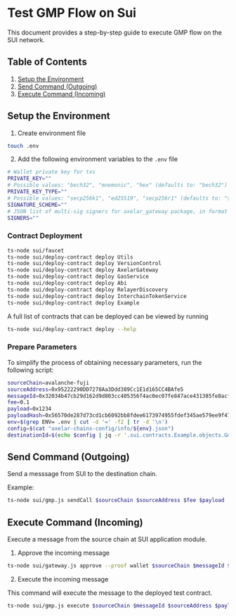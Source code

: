 # Test GMP Flow on Sui

This document provides a step-by-step guide to execute GMP flow on the SUI network.

## Table of Contents

1. [Setup the Environment](#setup-the-environment)
2. [Send Command (Outgoing)](#send-command-outgoing)
3. [Execute Command (Incoming)](#execute-command-incoming)

## Setup the Environment

1. Create environment file
```bash
touch .env
```
2. Add the following environment variables to the `.env` file
```bash
# Wallet private key for txs
PRIVATE_KEY=""
# Possible values: "bech32", "mnemonic", "hex" (defaults to: "bech32")
PRIVATE_KEY_TYPE=""
# Possible values: "secp256k1", "ed25519", "secp256r1" (defaults to: "secp256k1")
SIGNATURE_SCHEME=""
# JSON list of multi-sig signers for axelar_gateway package, in format `{"signers": [{"publicKey": "string","weight": number,"schemeType": "string"}],"threshold": number}`
SIGNERS=""
```

### Contract Deployment

```bash
ts-node sui/faucet
ts-node sui/deploy-contract deploy Utils
ts-node sui/deploy-contract deploy VersionControl
ts-node sui/deploy-contract deploy AxelarGateway
ts-node sui/deploy-contract deploy GasService
ts-node sui/deploy-contract deploy Abi
ts-node sui/deploy-contract deploy RelayerDiscovery
ts-node sui/deploy-contract deploy InterchainTokenService
ts-node sui/deploy-contract deploy Example
```

A full list of contracts that can be deployed can be viewed by running
```bash
ts-node sui/deploy-contract deploy --help
```

### Prepare Parameters

To simplify the process of obtaining necessary parameters, run the following script:

```bash
sourceChain=avalanche-fuji
sourceAddress=0x95222290DD7278Aa3Ddd389Cc1E1d165CC4BAfe5
messageId=0x32034b47cb29d162d9d803cc405356f4ac0ec07fe847ace431385fe8acf3e6e5-10
fee=0.1
payload=0x1234
payloadHash=0x56570de287d73cd1cb6092bb8fdee6173974955fdef345ae579ee9f475ea7432
env=$(grep ENV= .env | cut -d '=' -f2 | tr -d '\n')
config=$(cat "axelar-chains-config/info/${env}.json")
destinationId=$(echo $config | jq -r '.sui.contracts.Example.objects.GmpChannelId')
```

## Send Command (Outgoing)

Send a messsage from SUI to the destination chain.

Example:

```bash
ts-node sui/gmp.js sendCall $sourceChain $sourceAddress $fee $payload
```

## Execute Command (Incoming)

Execute a message from the source chain at SUI application module.

1. Approve the incoming message

```bash
ts-node sui/gateway.js approve --proof wallet $sourceChain $messageId $sourceAddress $destinationId $payloadHash
```

2. Execute the incoming message

This command will execute the message to the deployed test contract.

```bash
ts-node sui/gmp.js execute $sourceChain $messageId $sourceAddress $payload
```
